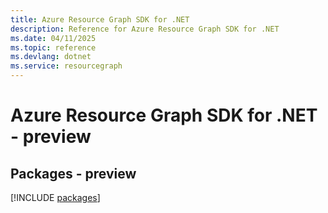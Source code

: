 ```yaml
---
title: Azure Resource Graph SDK for .NET
description: Reference for Azure Resource Graph SDK for .NET
ms.date: 04/11/2025
ms.topic: reference
ms.devlang: dotnet
ms.service: resourcegraph
---
```

# Azure Resource Graph SDK for .NET - preview
## Packages - preview
[!INCLUDE [packages](resource-graph-index.md)]